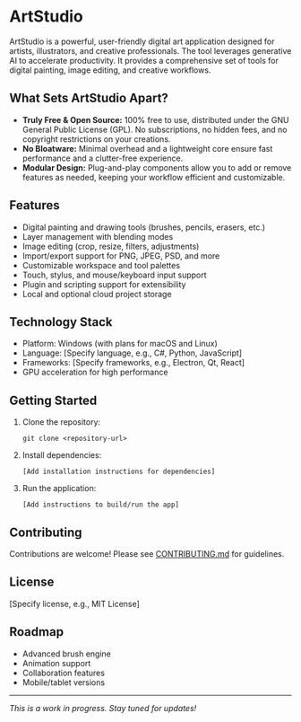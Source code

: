 # ArtStudio

ArtStudio is a powerful, user-friendly digital art application designed for artists, illustrators, and creative professionals. The tool leverages generative AI to accelerate productivity. It provides a comprehensive set of tools for digital painting, image editing, and creative workflows.

## What Sets ArtStudio Apart?
- **Truly Free & Open Source:** 100% free to use, distributed under the GNU General Public License (GPL). No subscriptions, no hidden fees, and no copyright restrictions on your creations.
- **No Bloatware:** Minimal overhead and a lightweight core ensure fast performance and a clutter-free experience.
- **Modular Design:** Plug-and-play components allow you to add or remove features as needed, keeping your workflow efficient and customizable.

## Features
- Digital painting and drawing tools (brushes, pencils, erasers, etc.)
- Layer management with blending modes
- Image editing (crop, resize, filters, adjustments)
- Import/export support for PNG, JPEG, PSD, and more
- Customizable workspace and tool palettes
- Touch, stylus, and mouse/keyboard input support
- Plugin and scripting support for extensibility
- Local and optional cloud project storage

## Technology Stack
- Platform: Windows (with plans for macOS and Linux)
- Language: [Specify language, e.g., C#, Python, JavaScript]
- Frameworks: [Specify frameworks, e.g., Electron, Qt, React]
- GPU acceleration for high performance

## Getting Started
1. Clone the repository:
	```
	git clone <repository-url>
	```
2. Install dependencies:
	```
	[Add installation instructions for dependencies]
	```
3. Run the application:
	```
	[Add instructions to build/run the app]
	```

## Contributing
Contributions are welcome! Please see [CONTRIBUTING.md](CONTRIBUTING.md) for guidelines.

## License
[Specify license, e.g., MIT License]

## Roadmap
- Advanced brush engine
- Animation support
- Collaboration features
- Mobile/tablet versions

---

*This is a work in progress. Stay tuned for updates!*
